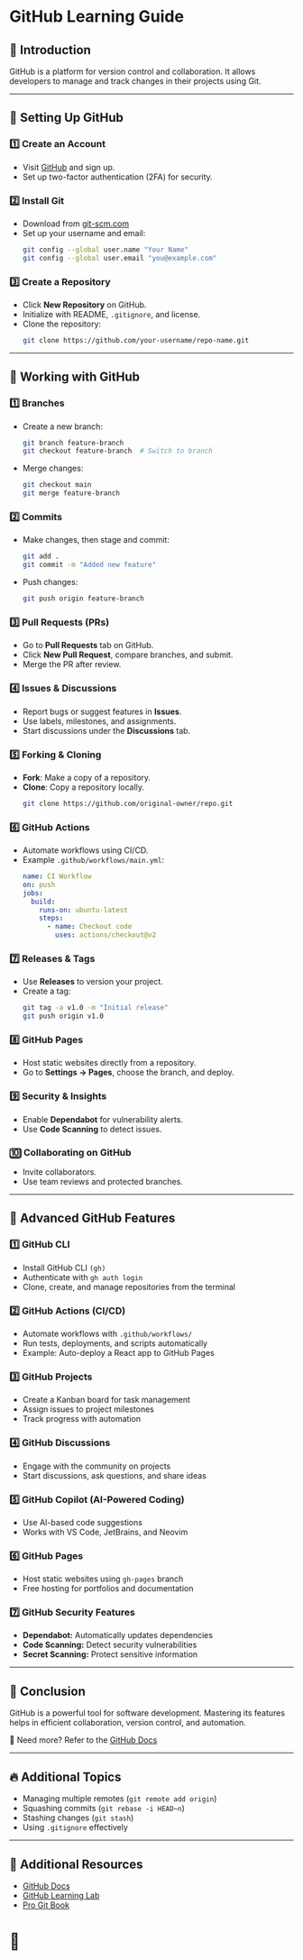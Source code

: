 # GitHub Learning Guide

## 📌 Introduction

GitHub is a platform for version control and collaboration. It allows developers to manage and track changes in their projects using Git.

---

## 📁 Setting Up GitHub

### 1️⃣ **Create an Account**

- Visit [GitHub](https://github.com/) and sign up.
- Set up two-factor authentication (2FA) for security.

### 2️⃣ **Install Git**

- Download from [git-scm.com](https://git-scm.com/)
- Set up your username and email:
  ```sh
  git config --global user.name "Your Name"
  git config --global user.email "you@example.com"
  ```

### 3️⃣ **Create a Repository**

- Click **New Repository** on GitHub.
- Initialize with README, `.gitignore`, and license.
- Clone the repository:
  ```sh
  git clone https://github.com/your-username/repo-name.git
  ```

---

## 📌 Working with GitHub

### 1️⃣ **Branches**

- Create a new branch:
  ```sh
  git branch feature-branch
  git checkout feature-branch  # Switch to branch
  ```
- Merge changes:
  ```sh
  git checkout main
  git merge feature-branch
  ```

### 2️⃣ **Commits**

- Make changes, then stage and commit:
  ```sh
  git add .
  git commit -m "Added new feature"
  ```
- Push changes:
  ```sh
  git push origin feature-branch
  ```

### 3️⃣ **Pull Requests (PRs)**

- Go to **Pull Requests** tab on GitHub.
- Click **New Pull Request**, compare branches, and submit.
- Merge the PR after review.

### 4️⃣ **Issues & Discussions**

- Report bugs or suggest features in **Issues**.
- Use labels, milestones, and assignments.
- Start discussions under the **Discussions** tab.

### 5️⃣ **Forking & Cloning**

- **Fork**: Make a copy of a repository.
- **Clone**: Copy a repository locally.
  ```sh
  git clone https://github.com/original-owner/repo.git
  ```

### 6️⃣ **GitHub Actions**

- Automate workflows using CI/CD.
- Example `.github/workflows/main.yml`:
  ```yaml
  name: CI Workflow
  on: push
  jobs:
    build:
      runs-on: ubuntu-latest
      steps:
        - name: Checkout code
          uses: actions/checkout@v2
  ```

### 7️⃣ **Releases & Tags**

- Use **Releases** to version your project.
- Create a tag:
  ```sh
  git tag -a v1.0 -m "Initial release"
  git push origin v1.0
  ```

### 8️⃣ **GitHub Pages**

- Host static websites directly from a repository.
- Go to **Settings → Pages**, choose the branch, and deploy.

### 9️⃣ **Security & Insights**

- Enable **Dependabot** for vulnerability alerts.
- Use **Code Scanning** to detect issues.

### 🔟 **Collaborating on GitHub**

- Invite collaborators.
- Use team reviews and protected branches.

---

## 🚀 Advanced GitHub Features

### 1️⃣ GitHub CLI

- Install GitHub CLI `(gh)`
- Authenticate with `gh auth login`
- Clone, create, and manage repositories from the terminal

### 2️⃣ GitHub Actions (CI/CD)

- Automate workflows with `.github/workflows/`
- Run tests, deployments, and scripts automatically
- Example: Auto-deploy a React app to GitHub Pages

### 3️⃣ GitHub Projects

- Create a Kanban board for task management
- Assign issues to project milestones
- Track progress with automation

### 4️⃣ GitHub Discussions

- Engage with the community on projects
- Start discussions, ask questions, and share ideas

### 5️⃣ GitHub Copilot (AI-Powered Coding)

- Use AI-based code suggestions
- Works with VS Code, JetBrains, and Neovim

### 6️⃣ GitHub Pages

- Host static websites using `gh-pages` branch
- Free hosting for portfolios and documentation

### 7️⃣ GitHub Security Features

- **Dependabot:** Automatically updates dependencies
- **Code Scanning:** Detect security vulnerabilities
- **Secret Scanning:** Protect sensitive information

---

## 🚀 Conclusion

GitHub is a powerful tool for software development. Mastering its features helps in efficient collaboration, version control, and automation.

📌 Need more? Refer to the [GitHub Docs](https://docs.github.com/)

---

## 🔥 Additional Topics

- Managing multiple remotes (`git remote add origin`)
- Squashing commits (`git rebase -i HEAD~n`)
- Stashing changes (`git stash`)
- Using `.gitignore` effectively

---

## 📖 Additional Resources

- [GitHub Docs](https://docs.github.com/)
- [GitHub Learning Lab](https://lab.github.com/)
- [Pro Git Book](https://git-scm.com/book/en/v2)

# 🚀
